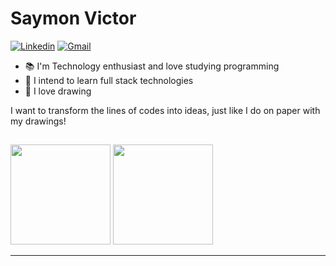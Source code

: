 # Saymon Victor

[![Linkedin](https://img.shields.io/badge/-Saymon%20Victor-6633cc?style=flat-square&logo=Linkedin&logoColor=white&color=black&link=https://www.linkedin.com/in/saymonvictor/)](https://www.linkedin.com/in/saymonvictor/) 
[![Gmail](https://img.shields.io/badge/-saymonnnvict0r@gmail.com-6633cc?style=flat-square&logo=Gmail&logoColor=white&color=black&link=mailto:saymonnnvict0r@gmail.com)](mailto:saymonnnvict0r@gmail.com)

- :books: I'm Technology enthusiast and love studying programming
- :rocket: I intend to learn full stack technologies
- :art: I love drawing

I want to transform the lines of codes into ideas, just like I do on paper with my drawings!

##

<div>
 <img height="160px" src="https://github-readme-stats.vercel.app/api?username=Symonnv&show_icons=true&theme=dark&include_all_commits=true&count_private=true"/>
 <img height="160px" src="https://github-readme-stats.vercel.app/api/top-langs/?username=Symonnv&layout=compact&langs_count=16&theme=dark"/>
</div>

---
